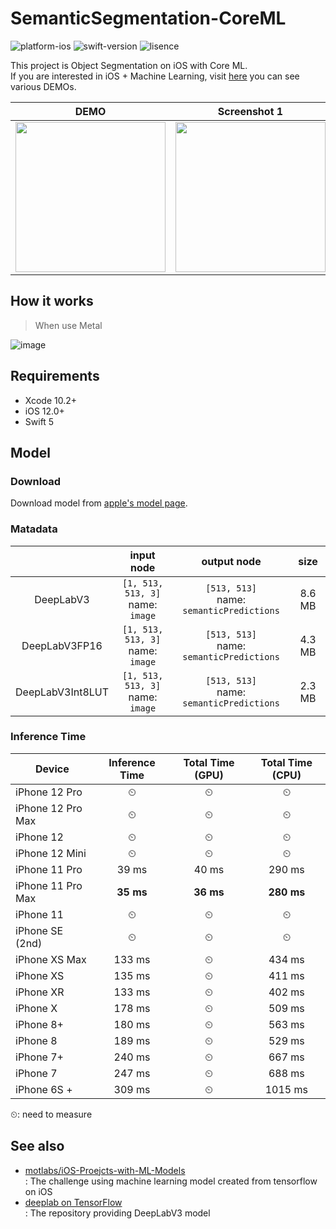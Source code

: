 # SemanticSegmentation-CoreML

![platform-ios](https://img.shields.io/badge/platform-ios-lightgrey.svg)
![swift-version](https://img.shields.io/badge/swift-5.0-red.svg)
![lisence](https://img.shields.io/badge/license-MIT-black.svg)

This project is Object Segmentation on iOS with Core ML.<br>If you are interested in iOS + Machine Learning, visit [here](https://github.com/motlabs/iOS-Proejcts-with-ML-Models) you can see various DEMOs.<br>

| DEMO                                                         | Screenshot 1                                  | Screenshot 2                                  | Screenshot 3                                  |
| ------------------------------------------------------------ | --------------------------------------------- | --------------------------------------------- | --------------------------------------------- |
| <img src="https://user-images.githubusercontent.com/37643248/99242802-167ad280-2843-11eb-959a-5fe3b169d8f0.gif" width=240px> | <img src="resource/IMG_3633.PNG" width=240px> | <img src="resource/IMG_3632.PNG" width=240px> | <img src="resource/IMG_3635.PNG" width=240px> |

## How it works

> When use Metal

![image](https://user-images.githubusercontent.com/37643248/100520189-da9b2200-31df-11eb-928f-db6f503ea4e0.png)

## Requirements

- Xcode 10.2+
- iOS 12.0+
- Swift 5

## Model

### Download

Download model from [apple's model page](https://developer.apple.com/machine-learning/models/).

### Matadata

|                  |             input node              |                 output node                 |  size  |
| :--------------: | :---------------------------------: | :-----------------------------------------: | :----: |
|    DeepLabV3     | `[1, 513, 513, 3]`<br>name: `image` | `[513, 513]`<br>name: `semanticPredictions` | 8.6 MB |
|  DeepLabV3FP16   | `[1, 513, 513, 3]`<br>name: `image` | `[513, 513]`<br>name: `semanticPredictions` | 4.3 MB |
| DeepLabV3Int8LUT | `[1, 513, 513, 3]`<br>name: `image` | `[513, 513]`<br>name: `semanticPredictions` | 2.3 MB |

### Inference Time

| Device            | Inference Time | Total Time (GPU) | Total Time (CPU) |
| ----------------- | :------------: | :--------------: | :--------------: |
| iPhone 12 Pro     |       ⏲        |        ⏲         |        ⏲         |
| iPhone 12 Pro Max |       ⏲        |        ⏲         |        ⏲         |
| iPhone 12         |       ⏲        |        ⏲         |        ⏲         |
| iPhone 12 Mini    |       ⏲        |        ⏲         |        ⏲         |
| iPhone 11 Pro     |     39 ms      |      40 ms       |      290 ms      |
| iPhone 11 Pro Max |   **35 ms**    |    **36 ms**     |    **280 ms**    |
| iPhone 11         |       ⏲        |        ⏲         |        ⏲         |
| iPhone SE (2nd)   |       ⏲        |        ⏲         |        ⏲         |
| iPhone XS Max     |     133 ms     |        ⏲         |      434 ms      |
| iPhone XS         |     135 ms     |        ⏲         |      411 ms      |
| iPhone XR         |     133 ms     |        ⏲         |      402 ms      |
| iPhone X          |     178 ms     |        ⏲         |      509 ms      |
| iPhone 8+         |     180 ms     |        ⏲         |      563 ms      |
| iPhone 8          |     189 ms     |        ⏲         |      529 ms      |
| iPhone 7+         |     240 ms     |        ⏲         |      667 ms      |
| iPhone 7          |     247 ms     |        ⏲         |      688 ms      |
| iPhone 6S +       |     309 ms     |        ⏲         |     1015 ms      |

⏲: need to measure

## See also

- [motlabs/iOS-Proejcts-with-ML-Models](https://github.com/motlabs/iOS-Proejcts-with-ML-Models)<br>
  : The challenge using machine learning model created from tensorflow on iOS
- [deeplab on TensorFlow](https://github.com/tensorflow/models/tree/master/research/deeplab)<br>
  : The repository providing DeepLabV3 model
